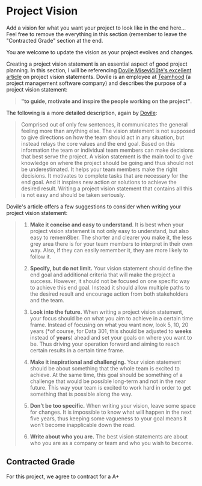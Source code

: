 # Project Vision

Add a vision for what you want your project to look like in the end here... Feel free to remove the everything in this section (remember to leave the "Contracted Grade" section at the end.

You are welcome to update the vision as your project evolves and changes.

Creating a project vision statement is an essential aspect of good project planning.
In this section, I will be referencing [Dovile Misevičiūtė's excellent article](https://teamhood.com/project-management/project-vision-statement-make-sure-it-works/) on project vision statements.
Dovile is an employee at [Teamhood](https://teamhood.com) (a project management software company) and describes the purpose of a project vision statement: 

> **"to guide, motivate and inspire the people working on the project"**.

The following is a more detailed description, again by [Dovile](https://teamhood.com/project-management/project-vision-statement-make-sure-it-works/):

> Comprised out of only few sentences, it communicates the general feeling more than anything else. The vision statement is not supposed to give directions on how the team should act in any situation, but instead relays the core values and the end goal. Based on this information the team or individual team members can make decisions that best serve the project. A vision statement is the main tool to give knowledge on where the project should be going and thus should not be underestimated. It helps your team members make the right decisions. It motivates to complete tasks that are necessary for the end goal. And it inspires new action or solutions to achieve the desired result. Writing a project vision statement that contains all this is not easy and should be taken seriously.

Dovile's article offers a few suggestions to consider when writing your project vision statement:

> 1. **Make it concise and easy to understand**. It is best when your project vision statement is not only easy to understand, but also easy to remem8ber. The shorter and clearer you make it, the less grey area there is for your team members to interpret in their own way. Also, if they can easily remember it, they are more likely to follow it.
> 
> 2. **Specify, but do not limit.** Your vision statement should define the end goal and additional criteria that will make the project a success. However, it should not be focused on one specific way to achieve this end goal. Instead it should allow multiple paths to the desired result and encourage action from both stakeholders and the team.
> 
> 3. **Look into the future.** When writing a project vision statement, your focus should be on what you aim to achieve in a certain time frame. Instead of focusing on what you want now, look 5, 10, 20 years (*of course, for Data 301, this should be adjusted to **weeks** instead of **years**) ahead and set your goals on where you want to be. Thus driving your operation forward and aiming to reach certain results in a certain time frame.
> 
> 4. **Make it inspirational and challenging.** Your vision statement should be about something that the whole team is excited to achieve. At the same time, this goal should be something of a challenge that would be possible long-term and not in the near future. This way your team is excited to work hard in order to get something that is possible along the way.
> 
> 5. **Don’t be too specific.** When writing your vision, leave some space for changes. It is impossible to know what will happen in the next five years, thus keeping some vagueness to your goal means it won’t become inapplicable down the road.
> 
> 6. **Write about who you are.** The best vision statements are about who you are as a company or team and who you wish to become.

## Contracted Grade

For this project, we agree to contract for a A+
